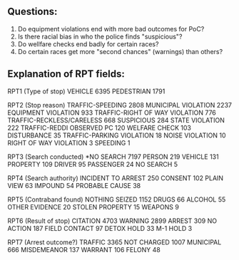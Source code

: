 ## Questions:

1. Do equipment violations end with more bad outcomes for PoC?
2. Is there racial bias in who the police finds "suspicious"?
3. Do wellfare checks end badly for certain races?
4. Do certain races get more "second chances" (warnings) than others?

## Explanation of RPT fields:

RPT1 (Type of stop)
VEHICLE       6395
PEDESTRIAN    1791

RPT2 (Stop reason)
TRAFFIC-SPEEDING                  2808
MUNICIPAL VIOLATION               2237
EQUIPMENT VIOLATION                933
TRAFFIC-RIGHT OF WAY VIOLATION     776
TRAFFIC-RECKLESS/CARELESS          668
SUSPICIOUS                         284
STATE VIOLATION                    222
TRAFFIC-REDDI OBSERVED PC          120
WELFARE CHECK                      103
DISTURBANCE                         35
TRAFFIC-PARKING VIOLATION           18
NOISE VIOLATION                     10
RIGHT OF WAY VIOLATION               3
SPEEDING                             1

RPT3 (Search conducted)
\*NO SEARCH    7197
PERSON         219
VEHICLE        131
PROPERTY       109
DRIVER          95
PASSENGER       24
NO SEARCH        5

RPT4 (Search authority)
INCIDENT TO ARREST    250
CONSENT               102
PLAIN VIEW             63
IMPOUND                54
PROBABLE CAUSE         38

RPT5 (Contraband found)
NOTHING SEIZED     1152
DRUGS                66
ALCOHOL              55
OTHER EVIDENCE       20
STOLEN PROPERTY      15
WEAPONS               9

RPT6 (Result of stop)
CITATION         4703
WARNING          2899
ARREST            309
NO ACTION         187
FIELD CONTACT      97
DETOX HOLD         33
M-1 HOLD            3

RPT7 (Arrest outcome?)
TRAFFIC        3365
NOT CHARGED    1007
MUNICIPAL       666
MISDEMEANOR     137
WARRANT         106
FELONY           48
